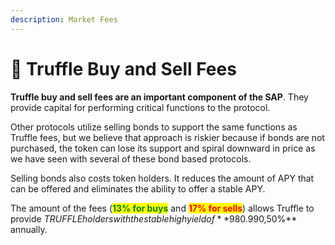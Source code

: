 ```yaml
---
description: Market Fees
---
```


# 📎 Truffle Buy and Sell Fees

**Truffle buy and sell fees are an important component of the SAP**. They provide capital for performing critical functions to the protocol.

Other protocols utilize selling bonds to support the same functions as Truffle fees, but we believe that approach is riskier because if bonds are not purchased, the token can lose its support and spiral downward in price as we have seen with several of these bond based protocols.

Selling bonds also costs token holders. It reduces the amount of APY that can be offered and eliminates the ability to offer a stable APY.

The amount of the fees (<mark style="color:green;">**13% for buys**</mark> and <mark style="color:red;">**17% for sells**</mark>) allows Truffle to provide $TRUFFLE holders with the stable high yield of **$980.990,50%** annually.

